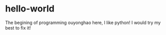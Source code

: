# hello-world
The begining of programming
ouyonghao here, I like python!
I would try my best to fix it!


